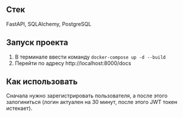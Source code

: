 ## Стек
FastAPI, SQLAlchemy, PostgreSQL

## Запуск проекта
1. В терминале ввести команду `docker-compose up -d --build`
2. Перейти по адресу http://localhost:8000/docs

## Как использовать
Сначала нужно зарегистрировать пользователя, а после этого залогиниться (логин актуален на 30 минут, после этого JWT токен истекает).